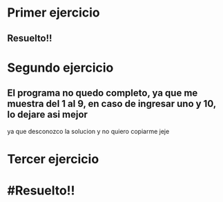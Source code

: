 # Primer ejercicio
## Resuelto!!

# Segundo ejercicio
## El programa no quedo completo, ya que me muestra del 1 al 9, en caso de ingresar uno y 10, lo dejare asi mejor
ya que desconozco la solucion y no quiero copiarme jeje

# Tercer ejercicio
# #Resuelto!!
